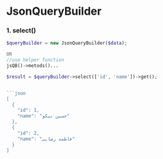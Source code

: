 # JsonQueryBuilder

### 1. **select()**

```php
$queryBuilder = new JsonQueryBuilder($data);

OR
//use helper function
jsQB()->metods()...

$result = $queryBuilder->select(['id', 'name'])->get();


```json
[
  {
    "id": 1,
    "name": "حسین نیکو"
  },
  {
    "id": 2,
    "name": "فاطمه رضایی"
  }
]

